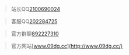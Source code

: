 > 站长QQ[2100690024](http://wpa.qq.com/msgrd?v=3&uin=2100690024&site=qq&menu=yes)


> 客服QQ[202284725](http://wpa.qq.com/msgrd?v=3&uin=202284725&site=qq&menu=yes)

> 官方群聊[892227310](https://jq.qq.com/?_wv=1027&k=Kv28qUa4)

> 官方网站[www.09dg.cc](http://www.09dg.cc/)
